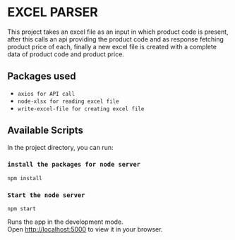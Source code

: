 # EXCEL PARSER

This project takes an excel file as an input in which product code is present, after this calls an api providing the product code and as response fetching product price of each, finally a new excel file is created with a complete data of product code and product price.

## Packages used
- `axios for API call`
- `node-xlsx for reading excel file`
- `write-excel-file for creating excel file`


## Available Scripts

In the project directory, you can run:

### `install the packages for node server`
 ```
 npm install
 ```
### `Start the node server`
```
npm start
 ```

Runs the app in the development mode.\
Open [http://localhost:5000](http://localhost:5000) to view it in your browser.
